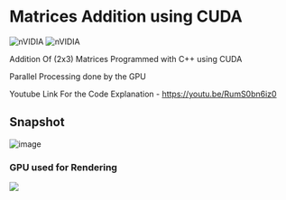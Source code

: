 # Matrices Addition using CUDA

![nVIDIA](https://img.shields.io/badge/nVIDIA-%2376B900.svg?style=for-the-badge&logo=nVIDIA&logoColor=white) ![nVIDIA](https://img.shields.io/badge/CUDA-76B900?style=for-the-badge)

Addition Of (2x3) Matrices Programmed with C++ using CUDA

Parallel Processing done by the GPU 

Youtube Link For the Code Explanation - https://youtu.be/RumS0bn6iz0

## Snapshot

![image](https://user-images.githubusercontent.com/64683688/153630661-81fbfe95-5048-4b4b-8ca1-e9d77c327d07.png)

### GPU used for Rendering
<img src="https://img.shields.io/badge/NVIDIA-GTX1660TI-76B900?style=for-the-badge&logo=nvidia&logoColor=white" />
